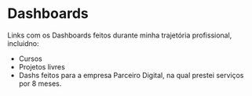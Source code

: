 # Dashboards
Links com os Dashboards feitos durante minha trajetória profissional, incluidno:

- Cursos
- Projetos livres
- Dashs feitos para a empresa Parceiro Digital, na qual prestei serviços por 8 meses.
